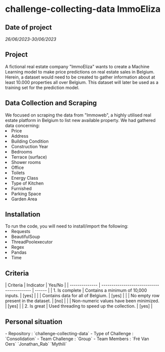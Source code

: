 <h1> challenge-collecting-data ImmoEliza</h1>

<h2> Date of project</h2>
<i>26/06/2023-30/06/2023</i>
<h2>Project</h2>
A fictional real estate company "ImmoEliza" wants to create a Machine Learning model to make price predictions on real estate sales in Belgium.
Herein, a dataset would need to be created to gather information about at least 10.000 properties all over Belgium. This dataset will later be used as a training set for the prediction model.

<h2>Data Collection and Scraping</h2>
We focused on scraping the data from "Immoweb", a highly utilised real estate platform in Belgium to list new available property.
We had gathered data concerning:
<li>Price</li>
<li>Address</li>
<li>Building Condition</li>
<li>Construction Year</li>
<li>Bedrooms</li>
<li>Terrace (surface)</li>
<li>Shower rooms</li>
<li>Office</li>
<li>Toilets</li>
<li>Energy Class</li>
<li>Type of Kitchen</li>
<li>Furnished</li>
<li>Parking Space</li>
<li>Garden Area</li>

<h2>Installation</h2>
To run the code, you will need to install/import the following:
<li>Requests</li>
<li>BeautifulSoup</li>   
<li>ThreadPoolexecutor</li>
<li>Regex</li>
<li>Pandas</li>
<li>Time</li>

<h2>Criteria</h2>
| Criteria       | Indicator                                  | Yes/No   |
| -------------- | ------------------------------------------ | ------   |
| 1. Is complete | Contains a minimum of 10,000 inputs.       | [yes]    |
|                | Contains data for all of Belgium.          | [yes]    |
|                | No empty row present in the dataset.       | [no]     |
|                | Non-numeric values have been minimized.    | [yes]    |
| 2. Is great    | Used threading to speed up the collection. | [yes]    |

<h2>Personal situation</h2>
- Repository        :   `challenge-collecting-data`
- Type of Challenge :   `Consolidation`
- Team Challenge    :   `Group`
- Team Members      :   `Fré Van Oers`
                        `Jonathan_Rab`
                        `Mythili`